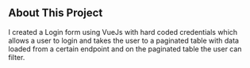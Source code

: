 <h2>About This Project</h2>
I created a Login form using VueJs with hard coded credentials which allows a user to login and takes the user to a paginated table with data loaded from a certain endpoint and on the paginated table the user can filter.
